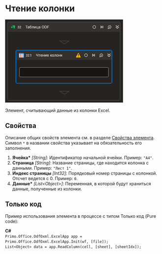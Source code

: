 # Чтение колонки

![](../../../../resources/activities/basic/odf/table/cropped-readcolumn.png)

Элемент, считывающий данные из колонки Excel. 

## Свойства
Описание общих свойств элемента см. в разделе [Свойства элемента](https://docs.primo-rpa.ru/primo-rpa/primo-studio/process/elements#svoistva-elementa).\
Символ `*` в названии свойства указывает на обязательность его заполнения.

1. **Ячейка\*** *[String]*: Идентификатор начальной ячейки. Пример: `"A4"`.
2. **Страница** *[String]*: Название страницы, где находится колонка с данными. Пример: `"Лист 1"`.
3. **Индекс страницы** *[Int32]*: Порядковый номер страницы с колонкой. Отсчет ведется с 0. Пример: `0`.
4. **Данные\*** *[List\<Object\>]*: Переменная, в которой будут храниться данные, полученные из колонки.

## Только код
Пример использования элемента в процессе с типом Только код (Pure code):  

**C#**  
`Primo.Office.OdfOxml.ExcelApp app = Primo.Office.OdfOxml.ExcelApp.Init(wf, [file]);`   
`List<Object> data = app.ReadColumn(cell, [sheet], [sheetIdx]);`
